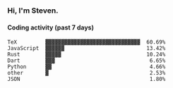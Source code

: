 ### Hi, I'm Steven.

#### Coding activity (past 7 days)
```
TeX         ▓▓▓▓▓▓▓▓▓▓▓▓▓▓▓▓▓▓▓▓▓▓▓▓▓▓▓▓▓▓  60.69%
JavaScript  ▓▓▓▓▓▓                          13.42%
Rust        ▓▓▓▓▓                           10.24%
Dart        ▓▓▓                              6.65%
Python      ▓▓                               4.66%
other       ▓                                2.53%
JSON                                         1.80%
```
